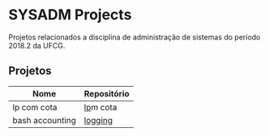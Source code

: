 # SYSADM Projects

Projetos relacionados a disciplina de administração de sistemas do período 2018.2 da UFCG.

## Projetos

|Nome|Repositório|
|---|---|
|lp com cota|[lp](lp-spool/)m cota|[lp](lp-spool/)|
|bash accounting|[logging](logging/)|


